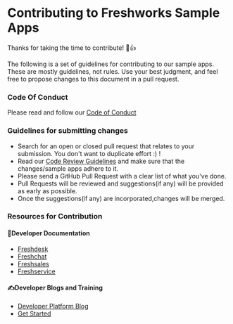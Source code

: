 # Contributing to Freshworks Sample Apps

Thanks for taking the time to contribute! :tada::+1:

The following is a set of guidelines for contributing to our sample apps. These are mostly guidelines, not rules. Use your best judgment, and feel free to propose changes to this document in a pull request.

### Code Of Conduct

Please read and follow our [Code of Conduct](CODE_OF_CONDUCT.MD)

### Guidelines for submitting changes
- Search for an open or closed pull request that relates to your submission. You don't want to duplicate effort :) ! 
- Read our [Code Review Guidelines](https://developers.freshdesk.com/v2/docs/code-review-guidelines/) and make sure that the changes/sample apps adhere to it.
- Please send a GitHub Pull Request with a clear list of what you've done.
- Pull Requests will be reviewed and suggestions(if any) will be provided as early as possible.
- Once the suggestions(if any) are incorporated,changes will be merged.

### Resources for Contribution

#### 📔Developer Documentation
- [Freshdesk](http://developers.freshdesk.com)
- [Freshchat](http://developers.freshchat.com)
- [Freshsales](http://developers.freshsales.io)
- [Freshservice](http://developers.freshservice.com)

#### ✍️Developer Blogs and Training
- [Developer Platform Blog](https://medium.com/freshworks-developer-blog)
- [Get Started](http://freshhuddle.github.io) 
